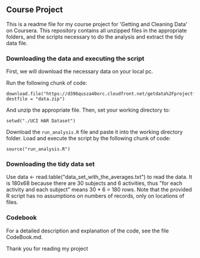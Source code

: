 ## Course Project

This is a readme file for my course project for 'Getting and Cleaning Data' on Coursera. This repository contains all unzipped files in the appropriate folders, and the scripts necessary to do the analysis and extract the tidy data file. 

### Downloading the data and executing the script

First, we will download the necessary data on your local pc. 

Run the following chunk of code:

```{r}
download.file("https://d396qusza40orc.cloudfront.net/getdata%2Fprojectfiles%2FUCI%20HAR%20Dataset.zip", destfile = "data.zip")
``` 

And unzip the appropriate file. Then, set your working directory to:

```{r}
setwd("./UCI HAR Dataset")
```

Download the `run_analysis.R` file and paste it into the working directory folder. 
Load and execute the script by the following chunk of code: 

```{r}
source("run_analysis.R")
``` 


### Downloading the tidy data set

Use data <- read.table("data_set_with_the_averages.txt") to read the data. It is 180x68 because there are 30 subjects and 6 activities, thus "for each activity and each subject" means 30 * 6 = 180 rows. Note that the provided R script has no assumptions on numbers of records, only on locations of files.

### Codebook
For a detailed description and explanation of the code, see the file CodeBook.md.

Thank you for reading my project
